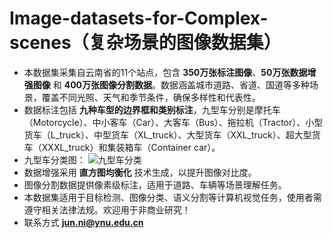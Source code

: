 # Image-datasets-for-Complex-scenes（复杂场景的图像数据集）
- 本数据集采集自云南省的11个站点，包含 **350万张标注图像**、**50万张数据增强图像** 和 **400万张图像分割数据**。数据涵盖城市道路、省道、国道等多种场景，覆盖不同光照、天气和季节条件，确保多样性和代表性。
- 数据标注包括 **九种车型的边界框和类别标注**，九型车分别是摩托车（Motorcycle）、中小客车（Car）、大客车（Bus）、拖拉机（Tractor）、小型货车（L_truck）、中型货车（XL_truck）、大型货车（XXL_truck）、超大型货车（XXXL_truck）和集装箱车（Container car）。
- 九型车分类图：
![九型车分类](https://github.com/user-attachments/assets/85a3ee2a-f772-4741-9597-369f0adb1a49)
- 数据增强采用 **直方图均衡化** 技术生成，以提升图像对比度。
- 图像分割数据提供像素级标注，适用于道路、车辆等场景理解任务。
- 本数据集适用于目标检测、图像分类、语义分割等计算机视觉任务，使用者需遵守相关法律法规。欢迎用于非商业研究！
- 联系方式   **jun.ni@ynu.edu.cn**

